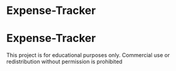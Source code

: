 ﻿# Expense-Tracker
# Expense-Tracker

This project is for educational purposes only. Commercial use or redistribution without permission is prohibited

